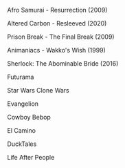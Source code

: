 Afro Samurai - Resurrection (2009)

Altered Carbon - Resleeved (2020)

Prison Break - The Final Break (2009)

Animaniacs - Wakko's Wish (1999)

Sherlock: The Abominable Bride (2016)

Futurama

Star Wars Clone Wars

Evangelion

Cowboy Bebop

El Camino

DuckTales

Life After People
